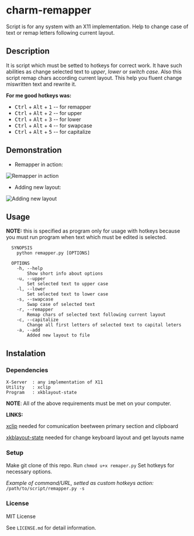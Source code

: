 # charm-remapper
Script is for any system with an X11 implementation.
Help to change case of text or remap letters following current layout.

## Description
It is script which must be setted to hotkeys for correct work. 
It have such abilities as change selected text to *upper*, *lower* or *switch case*. Also this script remap chars according current layout. This help you fluent change miswritten text and rewrite it.

**For me good hotkeys was:**
  - <kbd>Ctrl</kbd> + <kbd>Alt</kbd> + <kbd>1</kbd> -- for remapper
  - <kbd>Ctrl</kbd> + <kbd>Alt</kbd> + <kbd>2</kbd> -- for upper
  - <kbd>Ctrl</kbd> + <kbd>Alt</kbd> + <kbd>3</kbd> -- for lower
  - <kbd>Ctrl</kbd> + <kbd>Alt</kbd> + <kbd>4</kbd> -- for swapcase
  - <kbd>Ctrl</kbd> + <kbd>Alt</kbd> + <kbd>5</kbd> -- for capitalize
  
## Demonstration
- Remapper in action:

![Remapper in action](https://i.imgur.com/eJEx9Ue.gif)

- Adding new layout:

![Adding new layout](https://i.imgur.com/g9kYXZO.gif)


## Usage

**NOTE:** this is specified as program only for usage with hotkeys because you must run program when text which must be edited is selected. 

```
  SYNOPSIS
    python remapper.py [OPTIONS]
    
  OPTIONS
    -h, --help
        Show short info about options
    -u, --upper
        Set selected text to upper case
    -l, --lower
        Set selected text to lower case
    -s, --swapcase
        Swap case of selected text
    -r, --remapper
        Remap chars of selected text following current layout
    -c, --capitalize
        Change all first letters of selected text to capital leters
    -a, --add
        Added new layout to file
```

## Instalation

### Dependencies
```
X-Server  : any implementation of X11
Utility   : xclip
Program   : xkblayout-state
```
**NOTE**: All of the above requirements must be met on your computer.

**LINKS:**

[xclip](https://github.com/astrand/xclip) needed for comunication beetween primary section and clipboard

[xkblayout-state](https://github.com/nonpop/xkblayout-state) needed for change keyboard layout and get layouts name


### Setup
Make git clone of this repo. 
Run ```chmod u+x remaper.py```
Set hotkeys for necessary options.

*Example of command/URL, setted as custom hotkeys action:*
```/path/to/script/remapper.py -s```

### License
MIT License

See ```LICENSE.md``` for detail information.
